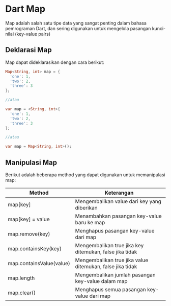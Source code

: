 # Dart Map

Map adalah salah satu tipe data yang sangat penting dalam bahasa pemrograman Dart, dan sering digunakan untuk mengelola pasangan kunci-nilai (key-value pairs)

## Deklarasi Map

Map dapat dideklarasikan dengan cara berikut:

```dart
Map<String, int> map = {
  'one': 1,
  'two': 2,
  'three': 3
};

//atau

var map = <String, int>{
  'one': 1,
  'two': 2,
  'three': 3
};

//atau

var map = Map<String, int>();
```

## Manipulasi Map

Berikut adalah beberapa method yang dapat digunakan untuk memanipulasi map:

| Method                   | Keterangan                                                |
| ------------------------ | --------------------------------------------------------- |
| map[key]                 | Mengembalikan value dari key yang diberikan               |
| map[key] = value         | Menambahkan pasangan key-value baru ke map                |
| map.remove(key)          | Menghapus pasangan key-value dari map                     |
| map.containsKey(key)     | Mengembalikan true jika key ditemukan, false jika tidak   |
| map.containsValue(value) | Mengembalikan true jika value ditemukan, false jika tidak |
| map.length               | Mengembalikan jumlah pasangan key-value dalam map         |
| map.clear()              | Menghapus semua pasangan key-value dari map               |
